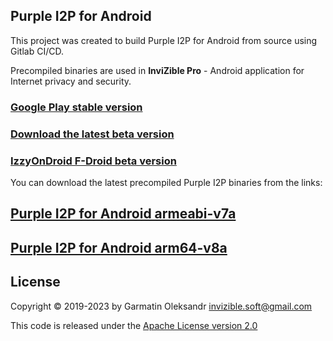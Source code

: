## Purple I2P for Android

This project was created to build Purple I2P for Android from source using Gitlab CI/CD.

Precompiled binaries are used in **InviZible Pro** - Android application for Internet privacy and security.

### [Google Play stable version](https://play.google.com/store/apps/details?id=pan.alexander.tordnscrypt.gp)

### [Download the latest beta version](https://github.com/Gedsh/InviZible/releases/latest)

### [IzzyOnDroid F-Droid beta version](https://apt.izzysoft.de/fdroid/index/apk/pan.alexander.tordnscrypt)

You can download the latest precompiled Purple I2P binaries from the links:

## [Purple I2P for Android armeabi-v7a](https://gitlab.com/Gedsh/purple-i2p-android-build-script/-/jobs/artifacts/master/raw/i2pd-android-binary/src/main/libs/armeabi-v7a/libi2pd.so?job=android%20r20b%2016%20default%20armeabi-v7a)

## [Purple I2P for Android arm64-v8a](https://gitlab.com/Gedsh/purple-i2p-android-build-script/-/jobs/artifacts/master/raw/i2pd-android-binary/src/main/libs/arm64-v8a/libi2pd.so?job=android%20r20b%2021%20default%20arm64-v8a)

## License

Copyright &copy; 2019-2023 by Garmatin Oleksandr invizible.soft@gmail.com

This code is released under the [Apache License version 2.0](https://www.apache.org/licenses/LICENSE-2.0)

